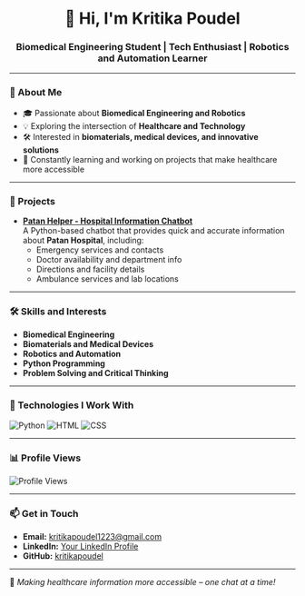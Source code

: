 <h1 align="center">👋 Hi, I'm Kritika Poudel</h1>
<h3 align="center">Biomedical Engineering Student | Tech Enthusiast | Robotics and Automation Learner</h3>

---

### 🔹 About Me
- 🎓 Passionate about **Biomedical Engineering and Robotics**  
- 💡 Exploring the intersection of **Healthcare and Technology**  
- 🛠️ Interested in **biomaterials, medical devices, and innovative solutions**  
- 🚀 Constantly learning and working on projects that make healthcare more accessible  

---

### 🌟 Projects
- **[Patan Helper - Hospital Information Chatbot](https://github.com/Kritika-Poudel/PatanHelper)**  
  A Python-based chatbot that provides quick and accurate information about **Patan Hospital**, including:  
  - Emergency services and contacts  
  - Doctor availability and department info  
  - Directions and facility details  
  - Ambulance services and lab locations  

---

### 🛠️ Skills and Interests
- **Biomedical Engineering**  
- **Biomaterials and Medical Devices**  
- **Robotics and Automation**  
- **Python Programming**  
- **Problem Solving and Critical Thinking**  

---

### 🌟 Technologies I Work With
![Python](https://img.shields.io/badge/Python-3776AB?style=for-the-badge&logo=python&logoColor=white)
![HTML](https://img.shields.io/badge/HTML-E34F26?style=for-the-badge&logo=html5&logoColor=white)
![CSS](https://img.shields.io/badge/CSS-1572B6?style=for-the-badge&logo=css3&logoColor=white)

---

### 📊 Profile Views
![Profile Views](https://komarev.com/ghpvc/?username=kritikapoudel&color=blue)

---

### 📫 Get in Touch
- **Email:** [kritikapoudel1223@gmail.com](mailto:kritikapoudel1223@gmail.com)  
- **LinkedIn:** [Your LinkedIn Profile](https://linkedin.com/in/yourprofile)  
- **GitHub:** [kritikapoudel](https://github.com/kritikapoudel)  

---

🌱 *Making healthcare information more accessible – one chat at a time!*  

